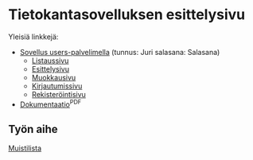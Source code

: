 # Tietokantasovelluksen esittelysivu

Yleisiä linkkejä:

* [Sovellus users-palvelimella](http://hojahoja.users.cs.helsinki.fi/muistilista/) (tunnus: Juri salasana: Salasana)
  * [Listaussivu](http://hojahoja.users.cs.helsinki.fi/muistilista/task)
  * [Esittelysivu](http://hojahoja.users.cs.helsinki.fi/muistilista/task/1)
  * [Muokkausivu](http://hojahoja.users.cs.helsinki.fi/muistilista/task/1/edit)
  * [Kirjautumissivu](http://hojahoja.users.cs.helsinki.fi/muistilista/login)
  * [Rekisteröintisivu](http://hojahoja.users.cs.helsinki.fi/muistilista/register)
* [Dokumentaatio](https://github.com/hojahoja/tsoha-muistilista/blob/master/doc/dokumentaatio.pdf)<sup>PDF</sup>

## Työn aihe

[Muistilista](http://advancedkittenry.github.io/suunnittelu_ja_tyoymparisto/aiheet/Muistilista.html) 
